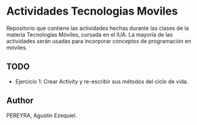 # Actividades Tecnologias Moviles
Repositorio que contiene las actividades hechas durante las clases de la materia Tecnologías Móviles, cursada en el IUA. La mayoría de las actividades serán usadas para incorporar conceptos de programación en móviles.

## TODO
* Ejercicio 1: Crear Activity y re-escribir sus métodos del ciclo de vida.

## Author

PEREYRA, Agustín Ezequiel.
